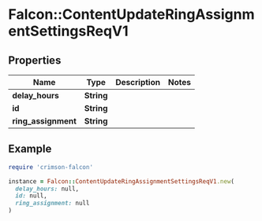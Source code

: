 # Falcon::ContentUpdateRingAssignmentSettingsReqV1

## Properties

| Name | Type | Description | Notes |
| ---- | ---- | ----------- | ----- |
| **delay_hours** | **String** |  |  |
| **id** | **String** |  |  |
| **ring_assignment** | **String** |  |  |

## Example

```ruby
require 'crimson-falcon'

instance = Falcon::ContentUpdateRingAssignmentSettingsReqV1.new(
  delay_hours: null,
  id: null,
  ring_assignment: null
)
```

